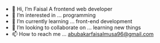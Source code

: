 - 👋 Hi, I’m Faisal
A frontend web developer 
- 👀 I’m interested in ... programming
- 🌱 I’m currently learning ... front-end development
- 💞️ I’m looking to collaborate on ... learning new things
- 📫 How to reach me ... abubakarfaisalmusa96@gmail.com

<!---
SOJOJI234/SOJOJI234 is a ✨ special ✨ repository because its `README.md` (this file) appears on your GitHub profile.
You can click the Preview link to take a look at your changes.
--->

